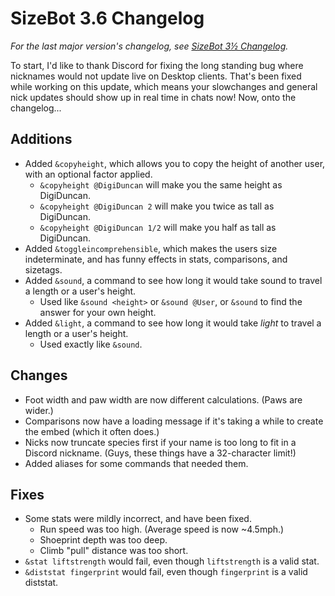 # SizeBot 3.6 Changelog

*For the last major version's changelog, see [SizeBot 3½ Changelog](https://github.com/sizedev/SizeBot/blob/master/changelogs/3.5.md).*

To start, I'd like to thank Discord for fixing the long standing bug where nicknames would not update live on Desktop clients. That's been fixed while working on this update, which means your slowchanges and general nick updates should show up in real time in chats now! Now, onto the changelog...

## Additions

- Added `&copyheight`, which allows you to copy the height of another user, with an optional factor applied.
  - `&copyheight @DigiDuncan` will make you the same height as DigiDuncan.
  - `&copyheight @DigiDuncan 2` will make you twice as tall as DigiDuncan.
  - `&copyheight @DigiDuncan 1/2` will make you half as tall as DigiDuncan.
- Added `&toggleincomprehensible`, which makes the users size indeterminate, and has funny effects in stats, comparisons, and sizetags.
- Added `&sound`, a command to see how long it would take sound to travel a length or a user's height.
  - Used like `&sound <height>` or `&sound @User`, or `&sound` to find the answer for your own height.
- Added `&light`, a command to see how long it would take *light* to travel a length or a user's height.
  - Used exactly like `&sound`.

## Changes

- Foot width and paw width are now different calculations. (Paws are wider.)
- Comparisons now have a loading message if it's taking a while to create the embed (which it often does.)
- Nicks now truncate species first if your name is too long to fit in a Discord nickname. (Guys, these things have a 32-character limit!)
- Added aliases for some commands that needed them.

## Fixes

- Some stats were mildly incorrect, and have been fixed.
  - Run speed was too high. (Average speed is now ~4.5mph.)
  - Shoeprint depth was too deep.
  - Climb "pull" distance was too short.
- `&stat liftstrength` would fail, even though `liftstrength` is a valid stat.
- `&diststat fingerprint` would fail, even though `fingerprint` is a valid diststat.
